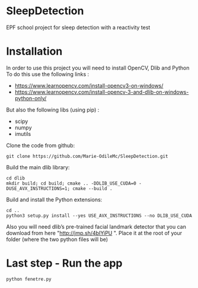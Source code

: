# SleepDetection
EPF school project for sleep detection with a reactivity test

# Installation

In order to use this project you will need to install OpenCV, Dlib and Python
To do this use the following links :

- https://www.learnopencv.com/install-opencv3-on-windows/
- https://www.learnopencv.com/install-opencv-3-and-dlib-on-windows-python-only/

But also the following libs (using pip) :
- scipy 
- numpy 
- imutils 

Clone the code from github:

```
git clone https://github.com/Marie-OdileMc/SleepDetection.git
```

Build the main dlib library:

```
cd dlib
mkdir build; cd build; cmake .. -DDLIB_USE_CUDA=0 -DUSE_AVX_INSTRUCTIONS=1; cmake --build .
```

Build and install the Python extensions:

```
cd ..
python3 setup.py install --yes USE_AVX_INSTRUCTIONS --no DLIB_USE_CUDA
```
 
Also you will need dlib’s pre-trained facial landmark detector that you can download from here "http://jmp.sh/4bIYiPU ". Place it at the root of your folder (where the two python files will be)

# Last step - Run the app

```
python fenetre.py
```
